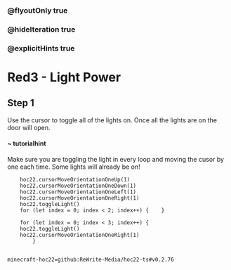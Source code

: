 ### @flyoutOnly true
### @hideIteration true
### @explicitHints true


# Red3 - Light Power

## Step 1
Use the cursor to toggle all of the lights on. Once all the lights are on the door will open.

#### ~ tutorialhint 
Make sure you are toggling the light in every loop and moving the cusor by one each time. Some lights will already be on!



```ghost
    hoc22.cursorMoveOrientationOneUp(1)
    hoc22.cursorMoveOrientationOneDown(1)
    hoc22.cursorMoveOrientationOneLeft(1)
    hoc22.cursorMoveOrientationOneRight(1)
    hoc22.toggleLight()
    for (let index = 0; index < 2; index++) {    }
```
```template  
    for (let index = 0; index < 3; index++) {
    hoc22.toggleLight()
    hoc22.cursorMoveOrientationOneRight(1)       
        }
     
```
```package
minecraft-hoc22=github:ReWrite-Media/hoc22-ts#v0.2.76
```